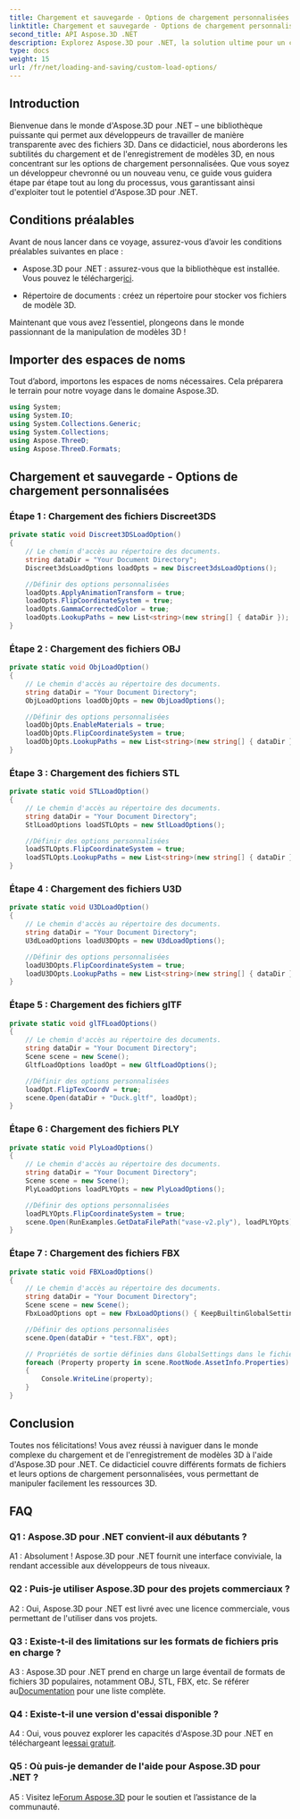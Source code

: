 ```yaml
---
title: Chargement et sauvegarde - Options de chargement personnalisées
linktitle: Chargement et sauvegarde - Options de chargement personnalisées
second_title: API Aspose.3D .NET
description: Explorez Aspose.3D pour .NET, la solution ultime pour un chargement et une sauvegarde transparents de modèles 3D.
type: docs
weight: 15
url: /fr/net/loading-and-saving/custom-load-options/
---
```

## Introduction

Bienvenue dans le monde d'Aspose.3D pour .NET – une bibliothèque puissante qui permet aux développeurs de travailler de manière transparente avec des fichiers 3D. Dans ce didacticiel, nous aborderons les subtilités du chargement et de l'enregistrement de modèles 3D, en nous concentrant sur les options de chargement personnalisées. Que vous soyez un développeur chevronné ou un nouveau venu, ce guide vous guidera étape par étape tout au long du processus, vous garantissant ainsi d'exploiter tout le potentiel d'Aspose.3D pour .NET.

## Conditions préalables

Avant de nous lancer dans ce voyage, assurez-vous d’avoir les conditions préalables suivantes en place :

-  Aspose.3D pour .NET : assurez-vous que la bibliothèque est installée. Vous pouvez le télécharger[ici](https://releases.aspose.com/3d/net/).

- Répertoire de documents : créez un répertoire pour stocker vos fichiers de modèle 3D.

Maintenant que vous avez l’essentiel, plongeons dans le monde passionnant de la manipulation de modèles 3D !

## Importer des espaces de noms

Tout d’abord, importons les espaces de noms nécessaires. Cela préparera le terrain pour notre voyage dans le domaine Aspose.3D.

```csharp
using System;
using System.IO;
using System.Collections.Generic;
using System.Collections;
using Aspose.ThreeD;
using Aspose.ThreeD.Formats;
```

## Chargement et sauvegarde - Options de chargement personnalisées

### Étape 1 : Chargement des fichiers Discreet3DS

```csharp
private static void Discreet3DSLoadOption()
{
    // Le chemin d'accès au répertoire des documents.
    string dataDir = "Your Document Directory";
    Discreet3dsLoadOptions loadOpts = new Discreet3dsLoadOptions();

    //Définir des options personnalisées
    loadOpts.ApplyAnimationTransform = true;
    loadOpts.FlipCoordinateSystem = true;
    loadOpts.GammaCorrectedColor = true;
    loadOpts.LookupPaths = new List<string>(new string[] { dataDir });
}
```

### Étape 2 : Chargement des fichiers OBJ

```csharp
private static void ObjLoadOption()
{
    // Le chemin d'accès au répertoire des documents.
    string dataDir = "Your Document Directory";
    ObjLoadOptions loadObjOpts = new ObjLoadOptions();

    //Définir des options personnalisées
    loadObjOpts.EnableMaterials = true;
    loadObjOpts.FlipCoordinateSystem = true;
    loadObjOpts.LookupPaths = new List<string>(new string[] { dataDir });
}
```

### Étape 3 : Chargement des fichiers STL

```csharp
private static void STLLoadOption()
{
    // Le chemin d'accès au répertoire des documents.
    string dataDir = "Your Document Directory";
    StlLoadOptions loadSTLOpts = new StlLoadOptions();

    //Définir des options personnalisées
    loadSTLOpts.FlipCoordinateSystem = true;
    loadSTLOpts.LookupPaths = new List<string>(new string[] { dataDir });
}
```

### Étape 4 : Chargement des fichiers U3D

```csharp
private static void U3DLoadOption()
{
    // Le chemin d'accès au répertoire des documents.
    string dataDir = "Your Document Directory";
    U3dLoadOptions loadU3DOpts = new U3dLoadOptions();

    //Définir des options personnalisées
    loadU3DOpts.FlipCoordinateSystem = true;
    loadU3DOpts.LookupPaths = new List<string>(new string[] { dataDir });
}
```

### Étape 5 : Chargement des fichiers glTF

```csharp
private static void glTFLoadOptions()
{
    // Le chemin d'accès au répertoire des documents.
    string dataDir = "Your Document Directory";
    Scene scene = new Scene();
    GltfLoadOptions loadOpt = new GltfLoadOptions();

    //Définir des options personnalisées
    loadOpt.FlipTexCoordV = true;
    scene.Open(dataDir + "Duck.gltf", loadOpt);
}
```

### Étape 6 : Chargement des fichiers PLY

```csharp
private static void PlyLoadOptions()
{
    // Le chemin d'accès au répertoire des documents.
    string dataDir = "Your Document Directory";
    Scene scene = new Scene();
    PlyLoadOptions loadPLYOpts = new PlyLoadOptions();

    //Définir des options personnalisées
    loadPLYOpts.FlipCoordinateSystem = true;
    scene.Open(RunExamples.GetDataFilePath("vase-v2.ply"), loadPLYOpts);
}
```

### Étape 7 : Chargement des fichiers FBX

```csharp
private static void FBXLoadOptions()
{
    // Le chemin d'accès au répertoire des documents.
    string dataDir = "Your Document Directory";
    Scene scene = new Scene();
    FbxLoadOptions opt = new FbxLoadOptions() { KeepBuiltinGlobalSettings = true };

    //Définir des options personnalisées
    scene.Open(dataDir + "test.FBX", opt);

    // Propriétés de sortie définies dans GlobalSettings dans le fichier FBX
    foreach (Property property in scene.RootNode.AssetInfo.Properties)
    {
        Console.WriteLine(property);
    }
}
```

## Conclusion

Toutes nos félicitations! Vous avez réussi à naviguer dans le monde complexe du chargement et de l'enregistrement de modèles 3D à l'aide d'Aspose.3D pour .NET. Ce didacticiel couvre différents formats de fichiers et leurs options de chargement personnalisées, vous permettant de manipuler facilement les ressources 3D.

## FAQ

### Q1 : Aspose.3D pour .NET convient-il aux débutants ?

A1 : Absolument ! Aspose.3D pour .NET fournit une interface conviviale, la rendant accessible aux développeurs de tous niveaux.

### Q2 : Puis-je utiliser Aspose.3D pour des projets commerciaux ?

A2 : Oui, Aspose.3D pour .NET est livré avec une licence commerciale, vous permettant de l'utiliser dans vos projets.

### Q3 : Existe-t-il des limitations sur les formats de fichiers pris en charge ?

 A3 : Aspose.3D pour .NET prend en charge un large éventail de formats de fichiers 3D populaires, notamment OBJ, STL, FBX, etc. Se référer au[Documentation](https://reference.aspose.com/3d/net/) pour une liste complète.

### Q4 : Existe-t-il une version d'essai disponible ?

A4 : Oui, vous pouvez explorer les capacités d'Aspose.3D pour .NET en téléchargeant le[essai gratuit](https://releases.aspose.com/).

### Q5 : Où puis-je demander de l'aide pour Aspose.3D pour .NET ?

A5 : Visitez le[Forum Aspose.3D](https://forum.aspose.com/c/3d/18) pour le soutien et l’assistance de la communauté.